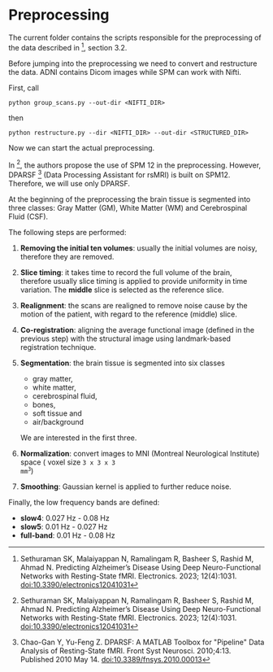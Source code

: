# Preprocessing

The current folder contains the scripts responsible for the preprocessing of the
data described in [^Sethuraman-2023], section 3.2.

Before jumping into the preprocessing we need to convert and restructure the data.
ADNI contains Dicom images while SPM can work with Nifti.

First, call
```shell
python group_scans.py --out-dir <NIFTI_DIR>
```
then
```shell
python restructure.py --dir <NIFTI_DIR> --out-dir <STRUCTURED_DIR>
```

Now we can start the actual preprocessing.

In [^Sethuraman-2023], the authors propose the use of SPM 12 in the preprocessing.
However, DPARSF [^DPARSF] (Data Processing Assistant for rsMRI) is built on SPM12.
Therefore, we will use only DPARSF.

At the beginning of the preprocessing the brain tissue is segmented into three classes: Gray Matter (GM), White Matter (WM) 
and Cerebrospinal Fluid (CSF).

The following steps are performed:
1. **Removing the initial ten volumes**: usually the initial volumes are noisy,
therefore they are removed.
2. **Slice timing**: it takes time to record the full volume of the brain,
therefore usually slice timing is applied to provide uniformity in time 
variation. The **middle** slice is selected as the reference slice.
3. **Realignment**: the scans are realigned to remove noise cause by the motion
of the patient, with regard to the reference (middle) slice.
4. **Co-registration**: aligning the average functional image (defined in the
previous step) with the structural image using landmark-based registration 
technique.
5. **Segmentation**: the brain tissue is segmented into six classes
   * gray matter,
   * white matter, 
   * cerebrospinal fluid, 
   * bones,
   * soft tissue and
   * air/background
   
   We are interested in the first three.
6. **Normalization**: convert images to MNI (Montreal Neurological Institute) space (
voxel size <code>3 x 3 x 3 mm<sup>3</sup></code>)
7. **Smoothing**: Gaussian kernel is applied to further reduce noise.

Finally, the low frequency bands are defined:

* **slow4**: 0.027 Hz - 0.08  Hz
* **slow5**: 0.01  Hz - 0.027 Hz
* **full-band**: 0.01 Hz - 0.08 Hz

[^DPARSF]: Chao-Gan Y, Yu-Feng Z. DPARSF: A MATLAB Toolbox for "Pipeline" Data
  Analysis of Resting-State fMRI. Front Syst Neurosci. 2010;4:13. Published 2010
  May 14. [doi:10.3389/fnsys.2010.00013](https://doi.org/10.3389/fnsys.2010.00013)
[^Sethuraman-2023]: Sethuraman SK, Malaiyappan N, Ramalingam R, Basheer S, 
  Rashid M, Ahmad N. Predicting Alzheimer’s Disease Using Deep Neuro-Functional
  Networks with Resting-State fMRI. Electronics. 2023; 12(4):1031.
  [doi:10.3390/electronics12041031](https://doi.org/10.3390/electronics12041031)
[^SPM12]: [SPM12](https://www.fil.ion.ucl.ac.uk/spm/software/spm12/)